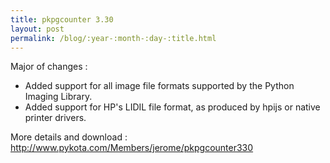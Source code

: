 ```yaml
---
title: pkpgcounter 3.30
layout: post
permalink: /blog/:year-:month-:day-:title.html
---
```


Major of changes :  - Added support for all image file formats supported by the Python Imaging Library.  - Added support for HP's LIDIL file format, as produced by hpijs or native printer drivers.More details and download :http://www.pykota.com/Members/jerome/pkpgcounter330
